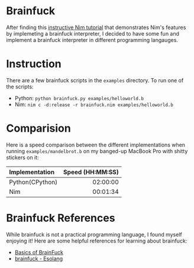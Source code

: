 # Brainfuck

After finding this [instructive Nim tutorial](https://howistart.org/posts/nim/1/index.html) that demonstrates Nim's features by implemeting a brainfuck interpreter, I decided to have some fun and implement a brainfuck interpreter in different programming langauges.


# Instruction
There are a few brainfuck scripts in the `examples` directory. To run one of the scripts:
- Python: `python brainfuck.py examples/helloworld.b`
- Nim: `nim c -d:release -r brainfuck.nim examples/helloworld.b`

# Comparision
Here is a speed comparison between the different implementations when running `examples/mandelbrot.b` on my banged-up MacBook Pro with shitty stickers on it:

| Implementation  | Speed (HH:MM:SS) |
|:--------------- | ----------------:|
| Python(CPython) |         02:00:00 |
| Nim             |         00:01:34 |

# Brainfuck References
While brainfuck is not a practical programming language, I found myself enjoying it! Here are some helpful references for learning about brainfuck:
- [Basics of BrainFuck](https://gist.github.com/roachhd/dce54bec8ba55fb17d3a)
- [brainfuck - Esolang](https://esolangs.org/wiki/Brainfuck)
